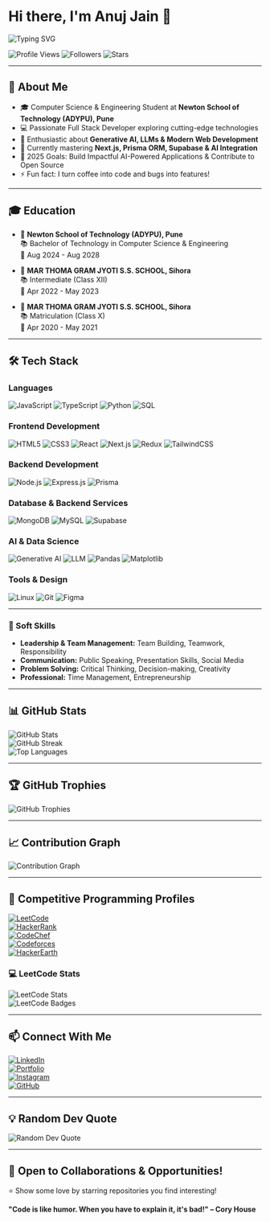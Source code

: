 # Hi there, I'm Anuj Jain 👋

![Typing SVG](https://readme-typing-svg.herokuapp.com?font=Fira+Code&weight=600&size=28&pause=1000&color=3B82F6&center=true&vCenter=true&width=600&lines=Computer+Science+Student;Full+Stack+Developer;Problem+Solver;Open+Source+Enthusiast;LLM+%26+Generative+AI+Explorer)

![Profile Views](https://komarev.com/ghpvc/?username=ighackerbot&label=Profile%20Views&color=0e75b6&style=flat)
![Followers](https://img.shields.io/github/followers/ighackerbot?label=Followers&style=social)
![Stars](https://img.shields.io/github/stars/ighackerbot?label=Stars&style=social)

---

## 🚀 About Me

- 🎓 Computer Science & Engineering Student at **Newton School of Technology (ADYPU), Pune**  
- 💻 Passionate Full Stack Developer exploring cutting-edge technologies  
- 🤖 Enthusiastic about **Generative AI, LLMs & Modern Web Development**  
- 🌱 Currently mastering **Next.js, Prisma ORM, Supabase & AI Integration**  
- 🎯 2025 Goals: Build Impactful AI-Powered Applications & Contribute to Open Source  
- ⚡ Fun fact: I turn coffee into code and bugs into features!  

---

## 🎓 Education

- 🏫 **Newton School of Technology (ADYPU), Pune**  
  📚 Bachelor of Technology in Computer Science & Engineering  
  📅 Aug 2024 - Aug 2028  

- 🏫 **MAR THOMA GRAM JYOTI S.S. SCHOOL, Sihora**  
  📚 Intermediate (Class XII)  
  📅 Apr 2022 - May 2023  

- 🏫 **MAR THOMA GRAM JYOTI S.S. SCHOOL, Sihora**  
  📚 Matriculation (Class X)  
  📅 Apr 2020 - May 2021  

---

## 🛠️ Tech Stack

### Languages
![JavaScript](https://img.shields.io/badge/JavaScript-F7DF1E?style=for-the-badge&logo=javascript&logoColor=black)
![TypeScript](https://img.shields.io/badge/TypeScript-007ACC?style=for-the-badge&logo=typescript&logoColor=white)
![Python](https://img.shields.io/badge/Python-3776AB?style=for-the-badge&logo=python&logoColor=white)
![SQL](https://img.shields.io/badge/SQL-4479A1?style=for-the-badge&logo=mysql&logoColor=white)

### Frontend Development
![HTML5](https://img.shields.io/badge/HTML5-E34F26?style=for-the-badge&logo=html5&logoColor=white)
![CSS3](https://img.shields.io/badge/CSS3-1572B6?style=for-the-badge&logo=css3&logoColor=white)
![React](https://img.shields.io/badge/React-20232A?style=for-the-badge&logo=react&logoColor=61DAFB)
![Next.js](https://img.shields.io/badge/Next.js-000000?style=for-the-badge&logo=nextdotjs&logoColor=white)
![Redux](https://img.shields.io/badge/Redux-764ABC?style=for-the-badge&logo=redux&logoColor=white)
![TailwindCSS](https://img.shields.io/badge/Tailwind_CSS-38B2AC?style=for-the-badge&logo=tailwind-css&logoColor=white)

### Backend Development
![Node.js](https://img.shields.io/badge/Node.js-43853D?style=for-the-badge&logo=node.js&logoColor=white)
![Express.js](https://img.shields.io/badge/Express.js-404D59?style=for-the-badge&logo=express&logoColor=white)
![Prisma](https://img.shields.io/badge/Prisma-2D3748?style=for-the-badge&logo=prisma&logoColor=white)

### Database & Backend Services
![MongoDB](https://img.shields.io/badge/MongoDB-4EA94B?style=for-the-badge&logo=mongodb&logoColor=white)
![MySQL](https://img.shields.io/badge/MySQL-005C84?style=for-the-badge&logo=mysql&logoColor=white)
![Supabase](https://img.shields.io/badge/Supabase-3ECF8E?style=for-the-badge&logo=supabase&logoColor=white)

### AI & Data Science
![Generative AI](https://img.shields.io/badge/Generative_AI-FF6F00?style=for-the-badge&logo=openai&logoColor=white)
![LLM](https://img.shields.io/badge/LLM-412991?style=for-the-badge&logo=anthropic&logoColor=white)
![Pandas](https://img.shields.io/badge/Pandas-150458?style=for-the-badge&logo=pandas&logoColor=white)
![Matplotlib](https://img.shields.io/badge/Matplotlib-11557c?style=for-the-badge&logo=python&logoColor=white)

### Tools & Design
![Linux](https://img.shields.io/badge/Linux-FCC624?style=for-the-badge&logo=linux&logoColor=black)
![Git](https://img.shields.io/badge/Git-F05032?style=for-the-badge&logo=git&logoColor=white)
![Figma](https://img.shields.io/badge/Figma-F24E1E?style=for-the-badge&logo=figma&logoColor=white)

--- 

### 🎯 Soft Skills
- **Leadership & Team Management:** Team Building, Teamwork, Responsibility  
- **Communication:** Public Speaking, Presentation Skills, Social Media  
- **Problem Solving:** Critical Thinking, Decision-making, Creativity  
- **Professional:** Time Management, Entrepreneurship  

---

## 📊 GitHub Stats

![GitHub Stats](https://github-readme-stats.vercel.app/api?username=ighackerbot&show_icons=true&theme=tokyonight&hide_border=true&count_private=true)  
![GitHub Streak](https://github-readme-streak-stats.herokuapp.com/?user=ighackerbot&theme=tokyonight&hide_border=true)  
![Top Languages](https://github-readme-stats.vercel.app/api/top-langs/?username=ighackerbot&layout=compact&theme=tokyonight&hide_border=true)

---

## 🏆 GitHub Trophies

![GitHub Trophies](https://github-profile-trophy.vercel.app/?username=ighackerbot&theme=tokyonight&no-frame=true&row=1&column=7)

---

## 📈 Contribution Graph

![Contribution Graph](https://github-readme-activity-graph.vercel.app/graph?username=ighackerbot&theme=tokyo-night&hide_border=true)

---

## 🎯 Competitive Programming Profiles

[![LeetCode](https://img.shields.io/badge/LeetCode-FFA116?style=for-the-badge&logo=leetcode&logoColor=black)](https://leetcode.com/u/berlin30/)  
[![HackerRank](https://img.shields.io/badge/HackerRank-00EA64?style=for-the-badge&logo=hackerrank&logoColor=black)](https://www.hackerrank.com/profile/jainanuj2005)  
[![CodeChef](https://img.shields.io/badge/CodeChef-5B4638?style=for-the-badge&logo=codechef&logoColor=white)](https://www.codechef.com/users/jainanuj2005)  
[![Codeforces](https://img.shields.io/badge/Codeforces-1F8ACB?style=for-the-badge&logo=codeforces&logoColor=white)](https://codeforces.com/profile/jainanuj2005)  
[![HackerEarth](https://img.shields.io/badge/HackerEarth-2C3454?style=for-the-badge&logo=hackerearth&logoColor=white)](https://www.hackerearth.com/@jainanuj2005/)  

### 💻 LeetCode Stats

![LeetCode Stats](https://leetcard.jacoblin.cool/berlin30?theme=dark&font=Ubuntu&ext=heatmap)  
![LeetCode Badges](https://leetcode-badge-showcase.vercel.app/api?username=berlin30&theme=dark)

---

## 📫 Connect With Me

[![LinkedIn](https://img.shields.io/badge/LinkedIn-0077B5?style=for-the-badge&logo=linkedin&logoColor=white)](https://www.linkedin.com/in/anuj-jain-b61594338/)  
[![Portfolio](https://img.shields.io/badge/Portfolio-FF5722?style=for-the-badge&logo=google-chrome&logoColor=white)](https://portfolio-anuj-jain.vercel.app/)  
[![Instagram](https://img.shields.io/badge/Instagram-E4405F?style=for-the-badge&logo=instagram&logoColor=white)](https://www.instagram.com/ig_anuj_jain/)  
[![GitHub](https://img.shields.io/badge/GitHub-100000?style=for-the-badge&logo=github&logoColor=white)](https://github.com/ighackerbot)  

---

## 💡 Random Dev Quote

![Random Dev Quote](https://quotes-github-readme.vercel.app/api?type=horizontal&theme=tokyonight)

---

## 💼 Open to Collaborations & Opportunities!
⭐ Show some love by starring repositories you find interesting!

**"Code is like humor. When you have to explain it, it's bad!" – Cory House**
